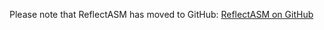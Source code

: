Please note that ReflectASM has moved to GitHub: [ReflectASM on GitHub](https://github.com/EsotericSoftware/reflectasm)